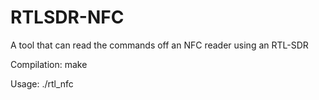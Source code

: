 # RTLSDR-NFC
A tool that can read the commands off an NFC reader using an RTL-SDR

Compilation: make

Usage: ./rtl_nfc
